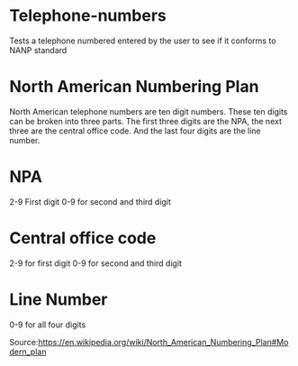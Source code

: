 # Telephone-numbers
Tests a telephone numbered entered by the user to see if it conforms to NANP standard


# North American Numbering Plan
North American telephone numbers are ten digit numbers. These ten digits can be broken into three parts. The first three digits are the NPA, the next three are the central office code. And the last four digits are the line number.

# NPA
2-9 First digit
0-9 for second and third digit

# Central office code
2-9 for first digit
0-9 for second and third digit

# Line Number
0-9 for all four digits


Source:https://en.wikipedia.org/wiki/North_American_Numbering_Plan#Modern_plan
